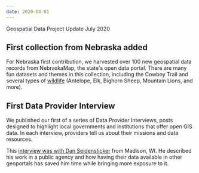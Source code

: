 ```yaml
---
date: 2020-08-01
---
```


Geospatial Data Project Update
July 2020

## First collection from Nebraska added

For Nebraska first contribution, we harvested over 100 new geospatial data records from NebraskaMap, the state's open data portal. There are many fun datasets and themes in this collection, including the Cowboy Trail and several types of [wildlife](https://geo.btaa.org/?f%5Bdc_subject_sm%5D%5B%5D=Biota&f%5Bdct_spatial_sm%5D%5B%5D=Nebraska) (Antelope, Elk, Bighorn Sheep, Mountain Lions, and more).

## First Data Provider Interview

We published our first of a series of Data Provider Interviews, posts designed to highlight local governments and institutions that offer open GIS data. In each interview, providers tell us about their missions and data resources.

This  [ interview was with Dan Seidensticker](/2020-07-dan_seidensticker.md)   from Madison, WI. He described his work in a public agency and how having their data available in other geoportals has saved him time while bringing more exposure to it.


